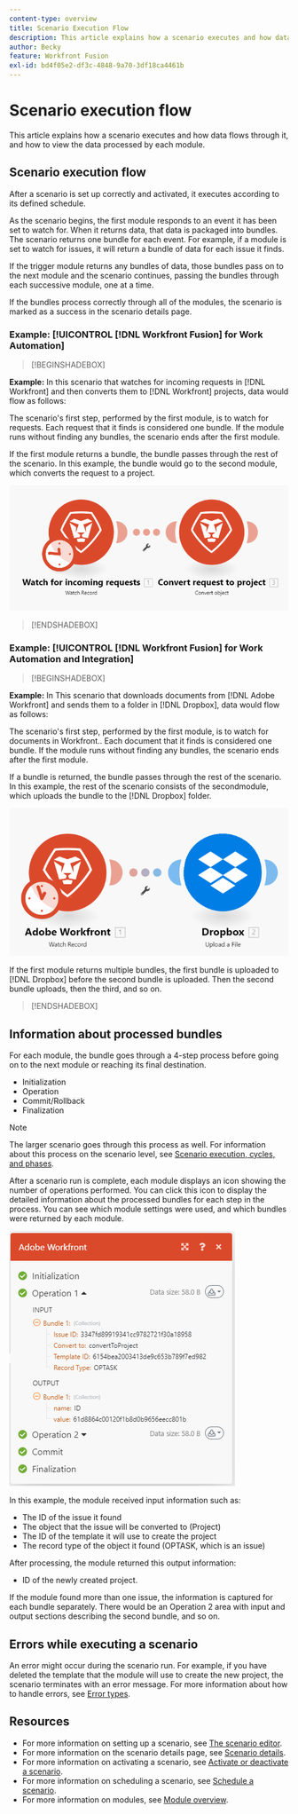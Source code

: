```yaml
---
content-type: overview
title: Scenario Execution Flow
description: This article explains how a scenario executes and how data flows through it. It also explains where you can find information about your processed data and how to read it.
author: Becky
feature: Workfront Fusion
exl-id: bd4f05e2-df3c-4848-9a70-3df18ca4461b
---
```

# Scenario execution flow

This article explains how a scenario executes and how data flows through it, and how to view the data processed by each module.

## Scenario execution flow

After a scenario is set up correctly and activated, it executes according to its defined schedule.

As the scenario begins, the first module responds to an event it has been set to watch for. When it returns data, that data is packaged into bundles. The scenario returns one bundle for each event. For example, if a module is set to watch for issues, it will return a bundle of data for each issue it finds. 

If the trigger module returns any bundles of data, those bundles pass on to the next module and the scenario continues, passing the bundles through each successive module, one at a time.

If the bundles process correctly through all of the modules, the scenario is marked as a success in the scenario details page.

### Example: [!UICONTROL [!DNL Workfront Fusion] for Work Automation]

>[!BEGINSHADEBOX]

**Example:** In this scenario that watches for incoming requests in [!DNL Workfront] and then converts them to [!DNL Workfront] projects, data would flow as follows:

The scenario's first step, performed by the first module, is to watch for requests. Each request that it finds is considered one bundle. If the module runs without finding any bundles, the scenario ends after the first module.

If the first module returns a bundle, the bundle passes through the rest of the scenario. In this example, the bundle would go to the second module, which converts the request to a project.

![Execution flow of Workfront scenario](assets/example-execution-flow-wf-only.png)

>[!ENDSHADEBOX]

### Example: [!UICONTROL [!DNL Workfront Fusion] for Work Automation and Integration]

>[!BEGINSHADEBOX]

**Example:** In This scenario that downloads documents from [!DNL Adobe Workfront] and sends them to a folder in [!DNL Dropbox], data would flow as follows:

The scenario's first step, performed by the first module, is to watch for documents in Workfront.. Each document that it finds is considered one bundle. If the module runs without finding any bundles, the scenario ends after the first module.

If a bundle is returned, the bundle passes through the rest of the scenario. In this example, the rest of the scenario consists of the secondmodule, which uploads the bundle to the [!DNL Dropbox] folder.

![Execution flow of integration scenario](assets/example-execution-flow-wf-dropbox.png)

If the first module returns multiple bundles, the first bundle is uploaded to [!DNL Dropbox] before the second bundle is uploaded. Then the second bundle uploads, then the third, and so on.

>[!ENDSHADEBOX]

## Information about processed bundles

For each module, the bundle goes through a 4-step process before going on to the next module or reaching its final destination. 

* Initialization
* Operation
* Commit/Rollback
* Finalization

>[!NOTE]
>
>The larger scenario goes through this process as well. For information about this process on the scenario level, see [Scenario execution, cycles, and phases](/help/workfront-fusion/references/scenarios/scenario-execution-cycles-phases.md).

After a scenario run is complete, each module displays an icon showing the number of operations performed. You can click this icon to display the detailed information about the processed bundles for each step in the process. You can see which module settings were used, and which bundles were returned by each module.

![Processed bundles](assets/Info-processed-bundles.png)

In this example, the module received input information such as:

* The ID of the issue it found
* The object that the issue will be converted to (Project)
* The ID of the template it will use to create the project
* The record type of the object it found (OPTASK, which is an issue)

After processing, the module returned this output information:

* ID of the newly created project.

If the module found more than one issue, the information is captured for each bundle separately. There would be an Operation 2 area with input and output sections describing the second bundle, and so on.

## Errors while executing a scenario

An error might occur during the scenario run. For example, if you have deleted the template that the module will use to create the new project, the scenario terminates with an error message. For more information about how to handle errors, see [Error types](/help/workfront-fusion/references/errors/error-processing.md).

## Resources

* For more information on setting up a scenario, see [The scenario editor](/help/workfront-fusion/get-started-with-fusion/navigate-fusion/scenario-editor.md).
* For more information on the scenario details page, see [Scenario details](/help/workfront-fusion/get-started-with-fusion/navigate-fusion/scenario-details.md).
* For more information on activating a scenario, see [Activate or deactivate a scenario](/help/workfront-fusion/manage-scenarios/activate-deactivate-scenarios.md).
* For more information on scheduling a scenario, see [Schedule a scenario](/help/workfront-fusion/create-scenarios/config-scenarios-settings/schedule-a-scenario.md).
* For more information on modules, see [Module overview](/help/workfront-fusion/get-started-with-fusion/understand-fusion/module-overview.md).
